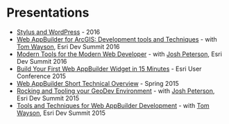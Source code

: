 # Presentations

* [Stylus and WordPress](http://gavinr.github.io/presentations/stylus-wordpress) - 2016
* [Web AppBuilder for ArcGIS: Development tools and Techniques](https://github.com/gavinr/web-appbuilder-tools-techniques-dev-summit-2016) - with [Tom Wayson](https://github.com/tomwayson), Esri Dev Summit 2016
* [Modern Tools for the Modern Web Developer](https://github.com/jpeterson/devsummit-2016-modern-tools) - with [Josh Peterson](https://github.com/jpeterson), Esri Dev Summit 2016
* [Build Your First Web AppBuilder Widget in 15 Minutes](http://gavinr.github.io/presentations/web-app-builder-build-your-first-widget/slides.pdf) - Esri User Conference 2015
* [Web AppBuilder Short Technical Overview](http://gavinr.github.io/presentations/web-app-builder-short-overview/slides/) - Spring 2015
* [Rocking and Tooling your GeoDev Environment](http://jpeterson.github.io/devsummit-2015-geodev-environment) - with [Josh Peterson](https://github.com/jpeterson), Esri Dev Summit 2015
* [Tools and Techniques for Web AppBuilder Development](http://gavinr.github.io/web-appbuilder-tools-techniques-dev-summit-2015) - with [Tom Wayson](https://github.com/tomwayson), Esri Dev Summit 2015

